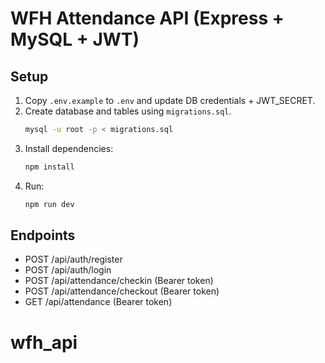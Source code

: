 # WFH Attendance API (Express + MySQL + JWT)

## Setup

1. Copy `.env.example` to `.env` and update DB credentials + JWT_SECRET.
2. Create database and tables using `migrations.sql`.
   ```bash
   mysql -u root -p < migrations.sql
   ```
3. Install dependencies:
   ```bash
   npm install
   ```
4. Run:
   ```bash
   npm run dev
   ```

## Endpoints

- POST /api/auth/register
- POST /api/auth/login
- POST /api/attendance/checkin (Bearer token)
- POST /api/attendance/checkout (Bearer token)
- GET /api/attendance (Bearer token)
# wfh_api
